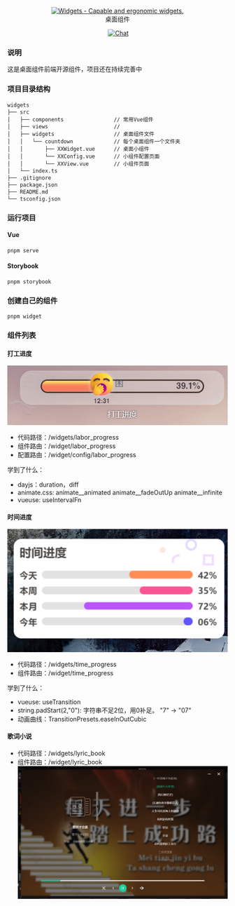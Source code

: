 <p align="center">
<a href="https://github.com/widget-js/widgets">
  <img src="https://raw.githubusercontent.com/widget-js/widgets/master/screenshot/logo.png" alt="Widgets - Capable and ergonomic widgets." width="300">
</a>
<br>
桌面组件
</p>

<p align="center">
  <img src="https://img.shields.io/github/license/widget-js/widgets" alt="">
  <a href="https://discord.gg/vwSAaRR8cT"><img src="https://img.shields.io/badge/chat-on%20discord-7289da.svg?sanitize=true" alt="Chat"></a>
</p>



### 说明
这是桌面组件前端开源组件，项目还在持续完善中

### 项目目录结构

```
widgets
├── src
│   ├── components                // 常用Vue组件
│   ├── views                     //
│   ├── widgets                   // 桌面组件文件
│   │   └── countdown             // 每个桌面组件一个文件夹
│   │       ├── XXWidget.vue      // 桌面小组件
│   │       └── XXConfig.vue      // 小组件配置页面
│   │       └── XXView.vue        // 小组件页面
│   └── index.ts
├── .gitignore
├── package.json
├── README.md
└── tsconfig.json
```

### 运行项目

#### Vue

```shell
pnpm serve
```

#### Storybook

```shell
pnpm storybook
```

### 创建自己的组件
```shell
pnpm widget
```

### 组件列表

#### 打工进度

![labor_progress.gif](screenshot%2Flabor_progress.gif)

- 代码路径：/widgets/labor_progress
- 组件路由：/widget/labor_progress
- 配置路由：/widget/config/labor_progress

学到了什么：

- dayjs：duration，diff
- animate.css: animate__animated animate__fadeOutUp animate__infinite
- vueuse: useIntervalFn

#### 时间进度

![time_progress.png](screenshot%2Ftime_progress.png)
- 代码路径：/widgets/time_progress
- 组件路由：/widget/time_progress

学到了什么：

- vueuse: useTransition
- string.padStart(2,"0"): 字符串不足2位，用0补足。 "7" -> "07"
- 动画曲线：TransitionPresets.easeInOutCubic


#### 歌词小说
- 代码路径：/widgets/lyric_book
- 组件路由：/widget/lyric_book
![歌词小说](./screenshot/lyric_book.png)


